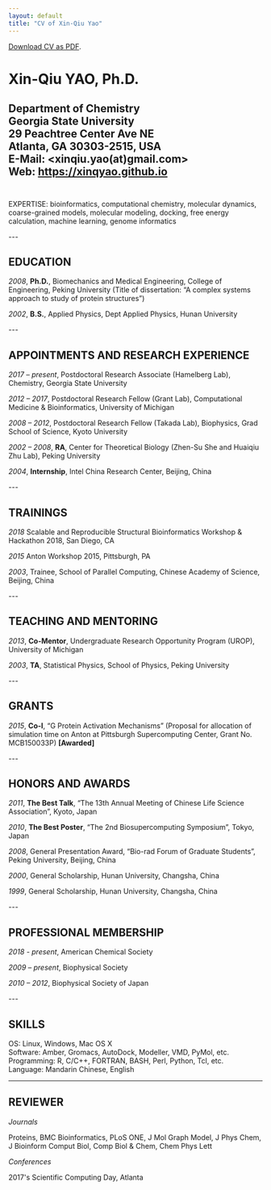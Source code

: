 ```yaml
---
layout: default
title: "CV of Xin-Qiu Yao"
---
```

[Download CV as PDF](CV_XQYao.pdf).

# Xin-Qiu YAO, Ph.D.

Department of Chemistry <br>
Georgia State University <br>
29 Peachtree Center Ave NE <br>
Atlanta, GA 30303-2515, USA <br>
E-Mail: <xinqiu.yao(at)gmail.com> <br>
Web: <https://xinqyao.github.io> <br>
<br>
---

<p> EXPERTISE: bioinformatics, computational chemistry, molecular dynamics, coarse-grained models, molecular modeling, docking, free energy calculation, machine learning, genome informatics </p>
---

## EDUCATION
<p> <em>2008</em>, <strong> Ph.D.</strong>, Biomechanics and Medical Engineering, College of Engineering, Peking University (Title of dissertation: “A complex systems approach to study of protein structures”) </p>
<p> <em>2002</em>, <strong>B.S.</strong>, Applied Physics, Dept Applied Physics, Hunan University </p>
---

## APPOINTMENTS AND RESEARCH EXPERIENCE
<p> <em>2017 – present</em>, Postdoctoral Research Associate (Hamelberg Lab), Chemistry, Georgia State University </p>
<p> <em>2012 – 2017</em>, Postdoctoral Research Fellow (Grant Lab), Computational Medicine & Bioinformatics, University of Michigan </p>
<p> <em>2008 – 2012</em>, Postdoctoral Research Fellow (Takada Lab), Biophysics, Grad School of Science, Kyoto University </p>
<p> <em>2002 – 2008</em>, <strong>RA</strong>, Center for Theoretical Biology (Zhen-Su She and Huaiqiu Zhu Lab), Peking University </p>
<p> <em>2004</em>, <strong>Internship</strong>, Intel China Research Center, Beijing, China </p>
---

## TRAININGS
<p> <em>2018</em>	Scalable and Reproducible Structural Bioinformatics Workshop & Hackathon 2018, San Diego, CA </p>
<p> <em>2015</em>	Anton Workshop 2015, Pittsburgh, PA </p>
<p> <em>2003</em>, Trainee, School of Parallel Computing, Chinese Academy of Science, Beijing, China </p>
---

## TEACHING AND MENTORING
<p> <em>2013</em>, <strong>Co-Mentor</strong>, Undergraduate Research Opportunity Program (UROP), University of Michigan </p>
<p> <em>2003</em>, <strong>TA</strong>, Statistical Physics, School of Physics, Peking University </p>
---

## GRANTS
<p> <em>2015</em>, <strong>Co-I</strong>, “G Protein Activation Mechanisms” (Proposal for allocation of simulation time on Anton at  Pittsburgh Supercomputing Center, Grant No. MCB150033P) <strong>[Awarded]</strong> </p>
---

## HONORS AND AWARDS
<p> <em>2011</em>, <strong>The Best Talk</strong>, “The 13th Annual Meeting of Chinese Life Science Association”, Kyoto, Japan </p>
<p> <em>2010</em>, <strong>The Best Poster</strong>, “The 2nd Biosupercomputing Symposium”, Tokyo, Japan </p>
<p> <em>2008</em>, General Presentation Award, “Bio-rad Forum of Graduate Students”, Peking University, Beijing, China </p>
<p> <em>2000</em>, General Scholarship, Hunan University, Changsha, China </p> 
<p> <em>1999</em>, General Scholarship, Hunan University, Changsha, China </p>
---

## PROFESSIONAL MEMBERSHIP
<p> <em>2018 - present</em>, American Chemical Society </p>
<p> <em>2009 – present</em>, Biophysical Society </p>
<p> <em>2010 – 2012</em>, Biophysical Society of Japan </p>
---

## SKILLS
OS: Linux, Windows, Mac OS X <br>
Software: Amber, Gromacs, AutoDock, Modeller, VMD, PyMol, etc. <br>
Programming: R, C/C++, FORTRAN, BASH, Perl, Python, Tcl, etc. <br>
Language: Mandarin Chinese, English <br>
 
---

## REVIEWER
*Journals*

Proteins, BMC Bioinformatics, PLoS ONE, J Mol Graph Model, J Phys Chem, J Bioinform Comput Biol, Comp Biol & Chem, Chem Phys Lett

*Conferences*

2017's Scientific Computing Day, Atlanta


